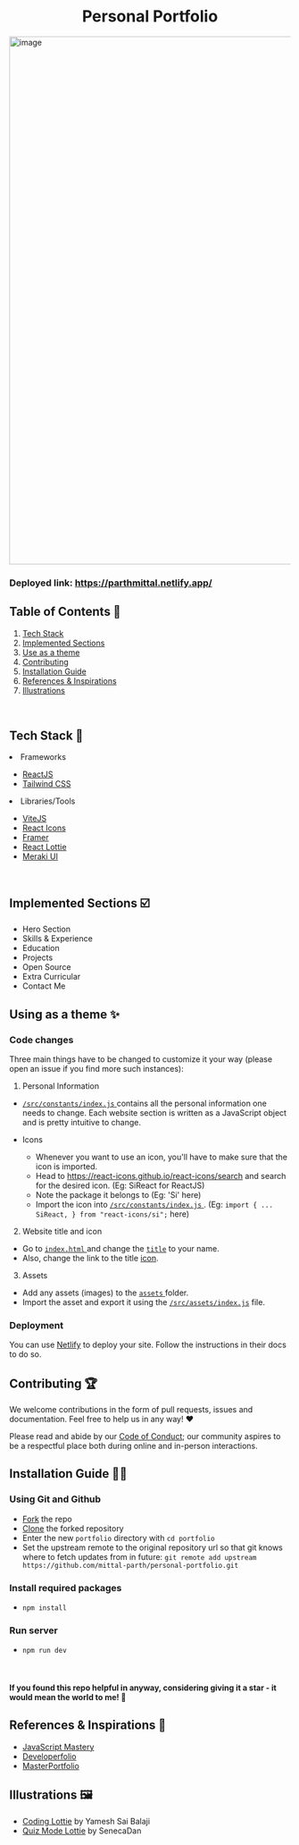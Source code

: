<h1 align="center"> Personal Portfolio </h1>

<img width="945" alt="image" src="https://user-images.githubusercontent.com/76661350/193249886-79f3d04a-47c0-4b4b-93a6-23c32cf762f1.png">

### Deployed link: https://parthmittal.netlify.app/

## Table of Contents 📁

1. [Tech Stack](https://github.com/mittal-parth/personal-portfolio/blob/main/readme.md#tech-stack)
2. [Implemented Sections](https://github.com/mittal-parth/personal-portfolio/blob/main/readme.md#implemented-sections)
3. [Use as a theme](https://github.com/mittal-parth/personal-portfolio/blob/main/readme.md#use-as-a-theme)
4. [Contributing](https://github.com/mittal-parth/personal-portfolio/blob/main/readme.md#contributing)
5. [Installation Guide](https://github.com/mittal-parth/personal-portfolio/blob/main/readme.md#installation-guide) 
6. [References & Inspirations](https://github.com/mittal-parth/personal-portfolio/blob/main/readme.md#references--inspirations)
7. [Illustrations](https://github.com/mittal-parth/personal-portfolio/blob/main/readme.md#illustrations)
<br>

## Tech Stack 🧰

<li>Frameworks</li>
    <ul>
        <li><a href="https://reactjs.org/" target="_blank">ReactJS</a></li>
        <li><a href="https://tailwindcss.com/" target="_blank">Tailwind CSS</a></li>
    </ul>
<li>Libraries/Tools</li>
    <ul>
        <li><a href="https://vitejs.dev/" target="_blank">ViteJS</a></li>
        <li><a href="https://react-icons.github.io/react-icons" target="_blank">React Icons</a></li>
        <li><a href="https://www.framer.com/" target="_blank">Framer</a></li>
        <li><a href="https://www.npmjs.com/package/react-lottie" target="_blank">React Lottie</a></li>
        <li><a href="https://merakiui.com/components/" target="_blank">Meraki UI</a></li>
    </ul>
</ul>
<br/>

## Implemented Sections ☑️
- Hero Section
- Skills & Experience
- Education
- Projects
- Open Source
- Extra Curricular
- Contact Me

## Using as a theme ✨

### Code changes
Three main things have to be changed to customize it your way (please open an issue if you find more such instances): 
1. Personal Information
  - <a href="https://github.com/mittal-parth/personal-portfolio/blob/main/src/constants/index.js" target="_blank"> `/src/constants/index.js` </a> contains all the      personal information one needs to change. Each website section is written as a JavaScript object and is pretty intuitive to change.

  - Icons
    - Whenever you want to use an icon, you'll have to make sure that the icon is imported. 
    - Head to <a href="https://react-icons.github.io/react-icons/search" target="_blank">https://react-icons.github.io/react-icons/search</a> and search for the desired icon. (Eg: SiReact for ReactJS)
    - Note the package it belongs to (Eg: 'Si' here)
    - Import the icon into <a href="https://github.com/mittal-parth/personal-portfolio/blob/main/src/constants/index.js" target="_blank"> `/src/constants/index.js` </a>. (Eg: `import { ...
    SiReact,
    } from "react-icons/si";` here)
    
2. Website title and icon
 - Go to <a href="https://github.com/mittal-parth/personal-portfolio/blob/main/index.html" target="_blank"> `index.html` </a> and change the <a href="https://github.com/mittal-parth/personal-portfolio/blob/main/index.html#L7">`title`</a> to your name. 
 - Also, change the link to the title <a href="https://github.com/mittal-parth/personal-portfolio/blob/main/index.html#L5" target="_blank">icon</a>.
   
3. Assets
 - Add any assets (images) to the <a href="https://github.com/mittal-parth/personal-portfolio/tree/main/src/assets" target="_blank"> `assets` </a> folder.
 - Import the asset and export it using the <a href="https://github.com/mittal-parth/personal-portfolio/blob/main/src/assets/index.js" target="_blank">`/src/assets/index.js`</a> file.

### Deployment 

You can use [Netlify](https://docs.netlify.com/) to deploy your site. Follow the instructions in their docs to do so.

## Contributing 🏆

We welcome contributions in the form of pull requests, issues and documentation. Feel free to help us in any way! ❤️

Please read and abide by our [Code of Conduct](https://github.com/mittal-parth/personal-portfolio/blob/main/CODE_OF_CONDUCT.md); 
our community aspires to be a respectful place both during online and in-person interactions.

## Installation Guide 🧑‍💻

### Using Git and Github

- [Fork](https://docs.github.com/en/get-started/quickstart/fork-a-repo) the repo
- [Clone](https://docs.github.com/en/get-started/quickstart/contributing-to-projects#cloning-a-fork) the forked repository
- Enter the new `portfolio` directory with `cd portfolio`
- Set the upstream remote to the original repository url so that git knows where to fetch updates from in future: `git remote add upstream https://github.com/mittal-parth/personal-portfolio.git`

### Install required packages
- `npm install`

### Run server
- `npm run dev`

<br/>

#### If you found this repo helpful in anyway, considering giving it a star - it would mean the world to me! 🌟

## References & Inspirations 👏
- [JavaScript Mastery](https://youtu.be/_oO4Qi5aVZs)
- [Developerfolio](https://developerfolio.js.org/)
- [MasterPortfolio](https://github.com/ashutosh1919/masterPortfolio)

## Illustrations 🖼️
- [Coding Lottie](https://lottiefiles.com/90189-coding) by Yamesh Sai Balaji
- [Quiz Mode Lottie](https://lottiefiles.com/92377-quiz-mode) by SenecaDan
